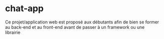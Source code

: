 # chat-app
Ce projet/application web est proposé aux débutants afin de bien se former au back-end et au front-end avant de passer à un framework ou une librairie
